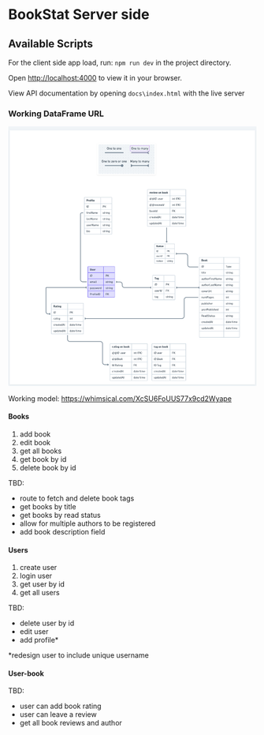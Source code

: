 # BookStat Server side

## Available Scripts

For the client side app load, run: `npm run dev` in the project directory.

Open [http://localhost:4000](http://localhost:4000) to view it in your browser.

View API documentation by opening  `docs\index.html` with the live server

### Working DataFrame URL

![Current db state](src/assets/BookStat-db.png)

Working model:
<https://whimsical.com/XcSU6FoUUS77x9cd2Wyape>

#### Books

1. add book
2. edit book
3. get all books
4. get book by id
5. delete book by id

TBD:

- route to fetch and delete book tags
- get books by title
- get books by read status
- allow for multiple authors to be registered
- add book description field

#### Users

1. create user
2. login user
3. get user by id
4. get all users

TBD:

- delete user by id
- edit user
- add profile*

*redesign user to include unique username

#### User-book

TBD:

- user can add book rating
- user can leave a review
- get all book reviews and author
